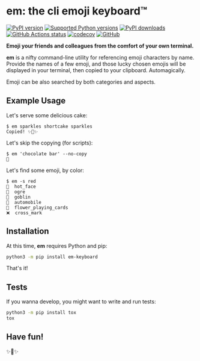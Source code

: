 # em: the cli emoji keyboard™

[![PyPI version](https://img.shields.io/pypi/v/em-keyboard.svg?logo=pypi&logoColor=FFE873)](https://pypi.org/project/em-keyboard/)
[![Supported Python versions](https://img.shields.io/pypi/pyversions/em-keyboard.svg?logo=python&logoColor=FFE873)](https://pypi.org/project/em-keyboard/)
[![PyPI downloads](https://img.shields.io/pypi/dm/em-keyboard.svg)](https://pypistats.org/packages/em-keyboard)
[![GitHub Actions status](https://github.com/hugovk/em-keyboard/workflows/Test/badge.svg)](https://github.com/hugovk/em-keyboard/actions)
[![codecov](https://codecov.io/gh/hugovk/em-keyboard/branch/master/graph/badge.svg)](https://codecov.io/gh/hugovk/em-keyboard)
[![GitHub](https://img.shields.io/github/license/hugovk/em-keyboard.svg)](LICENSE)

**Emoji your friends and colleagues from the comfort of your own
terminal.**

**em** is a nifty command-line utility for referencing emoji characters
by name. Provide the names of a few emoji, and those lucky chosen emojis
will be displayed in your terminal, then copied to your clipboard.
Automagically.

Emoji can be also searched by both categories and aspects.

## Example Usage

Let's serve some delicious cake:

```console
$ em sparkles shortcake sparkles
Copied! ✨🍰✨
```

Let's skip the copying (for scripts):

```console
$ em 'chocolate bar' --no-copy
🍫
```

Let's find some emoji, by color:

```console
$ em -s red
🥵  hot_face
👹  ogre
👺  goblin
🚗  automobile
🎴  flower_playing_cards
❌  cross_mark
```

## Installation

At this time, **em** requires Python and pip:

```sh
python3 -m pip install em-keyboard
```

That's it!

## Tests

If you wanna develop, you might want to write and run tests:

```sh
python3 -m pip install tox
tox
```

## Have fun!

✨🍰✨
